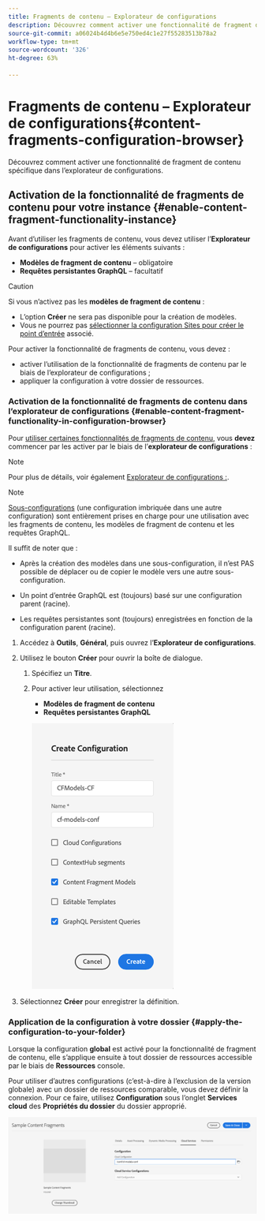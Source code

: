 ```yaml
---
title: Fragments de contenu – Explorateur de configurations
description: Découvrez comment activer une fonctionnalité de fragment de contenu spécifique dans l’explorateur de configurations.
source-git-commit: a06024b4d4b6e5e750ed4c1e27f55283513b78a2
workflow-type: tm+mt
source-wordcount: '326'
ht-degree: 63%

---
```


# Fragments de contenu – Explorateur de configurations{#content-fragments-configuration-browser}

Découvrez comment activer une fonctionnalité de fragment de contenu spécifique dans l’explorateur de configurations.

## Activation de la fonctionnalité de fragments de contenu pour votre instance {#enable-content-fragment-functionality-instance}

Avant d’utiliser les fragments de contenu, vous devez utiliser l’**Explorateur de configurations** pour activer les éléments suivants :

* **Modèles de fragment de contenu** – obligatoire
* **Requêtes persistantes GraphQL** – facultatif

>[!CAUTION]
>
>Si vous n’activez pas les **modèles de fragment de contenu** :
>
>* L’option **Créer** ne sera pas disponible pour la création de modèles.
>* Vous ne pourrez pas [sélectionner la configuration Sites pour créer le point d’entrée](/help/headless/graphql-api/graphql-endpoint.md) associé.


Pour activer la fonctionnalité de fragments de contenu, vous devez :

* activer l’utilisation de la fonctionnalité de fragments de contenu par le biais de l’explorateur de configurations ;
* appliquer la configuration à votre dossier de ressources.

### Activation de la fonctionnalité de fragments de contenu dans l’explorateur de configurations {#enable-content-fragment-functionality-in-configuration-browser}

Pour [utiliser certaines fonctionnalités de fragments de contenu,](#creating-a-content-fragment-model) vous **devez** commencer par les activer par le biais de l’**explorateur de configurations** :

>[!NOTE]
>
>Pour plus de détails, voir également [Explorateur de configurations :](/help/implementing/developing/introduction/configurations.md#using-configuration-browser).

>[!NOTE]
>
>[Sous-configurations](/help/implementing/developing/introduction/configurations.md#configuration-resolution) (une configuration imbriquée dans une autre configuration) sont entièrement prises en charge pour une utilisation avec les fragments de contenu, les modèles de fragment de contenu et les requêtes GraphQL.
>
>Il suffit de noter que :
>
>
>* Après la création des modèles dans une sous-configuration, il n’est PAS possible de déplacer ou de copier le modèle vers une autre sous-configuration.
>
>* Un point d’entrée GraphQL est (toujours) basé sur une configuration parent (racine).
>
>* Les requêtes persistantes sont (toujours) enregistrées en fonction de la configuration parent (racine).



1. Accédez à **Outils**, **Général**, puis ouvrez l’**Explorateur de configurations**.

1. Utilisez le bouton **Créer** pour ouvrir la boîte de dialogue.

   1. Spécifiez un **Titre**.
   1. Pour activer leur utilisation, sélectionnez
      * **Modèles de fragment de contenu**
      * **Requêtes persistantes GraphQL**

      ![Définir la configuration](assets/cfm-conf-01.png)


1. Sélectionnez **Créer** pour enregistrer la définition.

<!-- 1. Select the location appropriate to your website. -->

### Application de la configuration à votre dossier {#apply-the-configuration-to-your-folder}

Lorsque la configuration **global** est activé pour la fonctionnalité de fragment de contenu, elle s’applique ensuite à tout dossier de ressources accessible par le biais de **Ressources** console.

Pour utiliser d’autres configurations (c’est-à-dire à l’exclusion de la version globale) avec un dossier de ressources comparable, vous devez définir la connexion. Pour ce faire, utilisez **Configuration** sous l’onglet **Services cloud** des **Propriétés du dossier** du dossier approprié.

![Appliquer la configuration](assets/cfm-conf-02.png)
